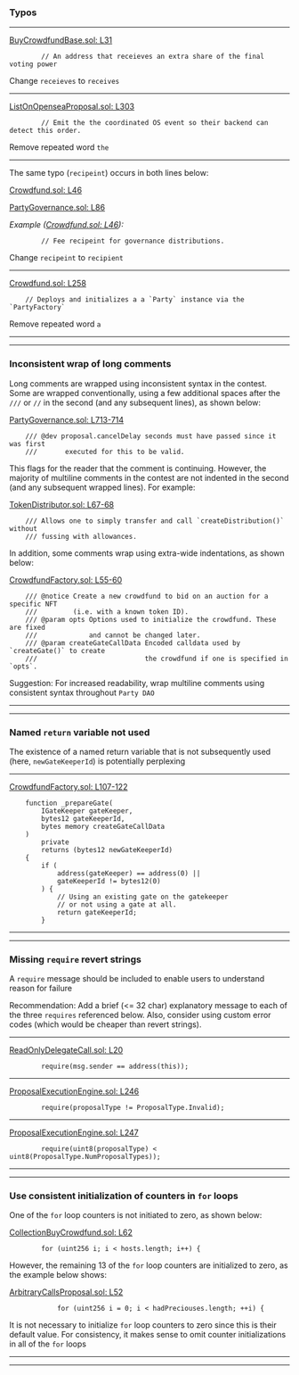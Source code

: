 ### Typos
___

[BuyCrowdfundBase.sol: L31](https://github.com/PartyDAO/party-contracts-c4/blob/3896577b8f0fa16cba129dc2867aba786b730c1b/contracts/crowdfund/BuyCrowdfundBase.sol#L31)
```solidity
        // An address that receieves an extra share of the final voting power
```
Change `receieves` to `receives`
___
[ListOnOpenseaProposal.sol: L303](https://github.com/PartyDAO/party-contracts-c4/blob/3896577b8f0fa16cba129dc2867aba786b730c1b/contracts/proposals/ListOnOpenseaProposal.sol#L303)
```solidity
        // Emit the the coordinated OS event so their backend can detect this order.
```
Remove repeated word `the`
___
The same typo (`recipeint`) occurs in both lines below:

[Crowdfund.sol: L46](https://github.com/PartyDAO/party-contracts-c4/blob/3896577b8f0fa16cba129dc2867aba786b730c1b/contracts/crowdfund/Crowdfund.sol#L46)

[PartyGovernance.sol: L86](https://github.com/PartyDAO/party-contracts-c4/blob/3896577b8f0fa16cba129dc2867aba786b730c1b/contracts/party/PartyGovernance.sol#L86)

*Example ([Crowdfund.sol: L46](https://github.com/PartyDAO/party-contracts-c4/blob/3896577b8f0fa16cba129dc2867aba786b730c1b/contracts/crowdfund/Crowdfund.sol#L46)):*

```solidity
        // Fee recipeint for governance distributions.
```
Change `recipeint` to `recipient`
___
[Crowdfund.sol: L258](https://github.com/PartyDAO/party-contracts-c4/blob/3896577b8f0fa16cba129dc2867aba786b730c1b/contracts/crowdfund/Crowdfund.sol#L258)
```solidity
    // Deploys and initializes a a `Party` instance via the `PartyFactory`
```
Remove repeated word `a`
___
___

### Inconsistent wrap of long comments
Long comments are wrapped using inconsistent syntax in the contest. Some are wrapped conventionally, using a few additional spaces after the `///` or `//` in the second (and any subsequent lines), as shown below:

[PartyGovernance.sol: L713-714](https://github.com/PartyDAO/party-contracts-c4/blob/3896577b8f0fa16cba129dc2867aba786b730c1b/contracts/party/PartyGovernance.sol#L713-L714)
```solidity
    /// @dev proposal.cancelDelay seconds must have passed since it was first
    ///       executed for this to be valid.
```
This flags for the reader that the comment is continuing. However, the majority of multiline comments in the contest are not indented in the second (and any subsequent wrapped lines). For example: 

[TokenDistributor.sol: L67-68](https://github.com/PartyDAO/party-contracts-c4/blob/3896577b8f0fa16cba129dc2867aba786b730c1b/contracts/distribution/TokenDistributor.sol#L67-L68)
```solidity
    /// Allows one to simply transfer and call `createDistribution()` without
    /// fussing with allowances.
```
In addition, some comments wrap using extra-wide indentations, as shown below: 

[CrowdfundFactory.sol: L55-60](https://github.com/PartyDAO/party-contracts-c4/blob/3896577b8f0fa16cba129dc2867aba786b730c1b/contracts/crowdfund/CrowdfundFactory.sol#L55-L60)
```solidity
    /// @notice Create a new crowdfund to bid on an auction for a specific NFT
    ///         (i.e. with a known token ID).
    /// @param opts Options used to initialize the crowdfund. These are fixed
    ///             and cannot be changed later.
    /// @param createGateCallData Encoded calldata used by `createGate()` to create
    ///                           the crowdfund if one is specified in `opts`.
```
Suggestion: For increased readability, wrap multiline comments using consistent syntax throughout `Party DAO`
___
___

### Named `return` variable not used
The existence of a named return variable that is not subsequently used (here, `newGateKeeperId`) is potentially perplexing
___
[CrowdfundFactory.sol: L107-122](https://github.com/PartyDAO/party-contracts-c4/blob/3896577b8f0fa16cba129dc2867aba786b730c1b/contracts/crowdfund/CrowdfundFactory.sol#L107-L122)
```solidity
    function _prepareGate(
        IGateKeeper gateKeeper,
        bytes12 gateKeeperId,
        bytes memory createGateCallData
    )
        private
        returns (bytes12 newGateKeeperId)
    {
        if (
            address(gateKeeper) == address(0) ||
            gateKeeperId != bytes12(0)
        ) {
            // Using an existing gate on the gatekeeper
            // or not using a gate at all.
            return gateKeeperId;
        }
```
___
___

### Missing `require` revert strings
A `require` message should be included to enable users to understand reason for failure

Recommendation: Add a brief (<= 32 char) explanatory message to each of the three `requires` referenced below. Also, consider using custom error codes (which would be cheaper than revert strings).
___
[ReadOnlyDelegateCall.sol: L20](https://github.com/PartyDAO/party-contracts-c4/blob/3896577b8f0fa16cba129dc2867aba786b730c1b/contracts/utils/ReadOnlyDelegateCall.sol#L20)
```solidity
        require(msg.sender == address(this));
```
___
[ProposalExecutionEngine.sol: L246](https://github.com/PartyDAO/party-contracts-c4/blob/3896577b8f0fa16cba129dc2867aba786b730c1b/contracts/proposals/ProposalExecutionEngine.sol#L246)
```solidity
        require(proposalType != ProposalType.Invalid);
```
___
[ProposalExecutionEngine.sol: L247](https://github.com/PartyDAO/party-contracts-c4/blob/3896577b8f0fa16cba129dc2867aba786b730c1b/contracts/proposals/ProposalExecutionEngine.sol#L247)
```solidity
        require(uint8(proposalType) < uint8(ProposalType.NumProposalTypes));
```
___
___

### Use consistent initialization of counters in `for` loops 
One of the `for` loop counters is not initiated to zero, as shown below: 

[CollectionBuyCrowdfund.sol: L62](https://github.com/PartyDAO/party-contracts-c4/blob/3896577b8f0fa16cba129dc2867aba786b730c1b/contracts/crowdfund/CollectionBuyCrowdfund.sol#L62)
```solidity
        for (uint256 i; i < hosts.length; i++) {
```
However, the remaining 13 of the `for` loop counters are initialized to zero, as the example below shows:

[ArbitraryCallsProposal.sol: L52](https://github.com/PartyDAO/party-contracts-c4/blob/3896577b8f0fa16cba129dc2867aba786b730c1b/contracts/proposals/ArbitraryCallsProposal.sol#L52)
```solidity
            for (uint256 i = 0; i < hadPreciouses.length; ++i) {
```
It is not necessary to initialize `for` loop counters to zero since this is their default value. For consistency, it makes sense to omit counter initializations in all of the `for` loops
___
___

